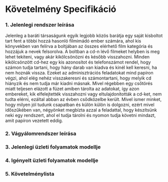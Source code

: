 # Követelmény Specifikáció
### 1. Jelenlegi rendszer leírása
Jelenleg a baráti társaságunk egyik legjobb közös barátja egy saját kisboltot
tart fent a többi hozzá hasonló filmimádó ember számára, ahol kis könyvekben
van felírva a boltjában az összes elérhető film kategória és hozzájuk a
nevek felsorolva. A boltban a cd-n lévő filmeket helyben is meg lehet tekiteni,
vagy akár kikölcsönözni és később visszahozni. Minden kikölcsönzött cd-hez
egy kis azonosítot és telefonszámot rendel, hogy számon tudja tartani,
hogy hány darab van kiadva és kinél kell keresni, ha nem hoznák vissza.
Ezeket az adminisztrációs feladatokat mind papíron végzi, ahol elég nehéz
visszakeresni és számontartani, hogy melyik cd hiányzik és nem tudja már
kiadni másnak. Mivel régebben egy csőtörés miatt teljesen elázott a füzet
amiben tárolta az adatokat, így azon embereket, kik elfelejtették visszahozni
vagy eltulajdonították a cd-ket, nem tudta elérni, ezáltal abban az évben
csődközelbe került. Mivel ismer minket, hogy milyen jól tudunk csapatban és külön
külön is dolgozni, ezért mivel időszűkében van, négyönket megbízta azzal
a feladattal, hogy készítsünk neki egy rendszert, ahol el tudja tárolni
és nyomon tudja követni mindazt, amit papíron vezetett eddig.
### 2. Vágyálomrendszer leírása
### 3. Jelenlegi üzleti folyamatok modellje
### 4. Igényelt üzleti folyamatok modellje
### 5. Követelménylista